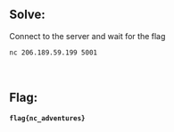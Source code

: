 ## Solve:

Connect to the server and wait for the flag
```bash
nc 206.189.59.199 5001
```

<br>

## Flag:
**`flag{nc_adventures}`**
